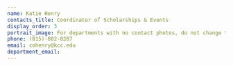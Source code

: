 ```yaml
---
name: Katie Henry
contacts_title: Coordinator of Scholarships & Events
display_order: 3
portrait_image: For departments with no contact photos, do not change this field.
phone: (815)-802-8287
email: cohenry@kcc.edu
department_email:
---
```

